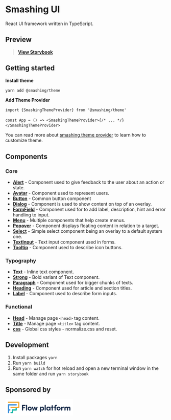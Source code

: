 # Smashing UI

React UI framework written in TypeScript.

## Preview

> **[View Storybook](https://github.com/eyedea-io/smashing-ui/deployments?environment=storybook#activity-log)**

## Getting started

**Install theme**

```sh
yarn add @smashing/theme
```

**Add Theme Provider**

```tsx
import {SmashingThemeProvider} from '@smashing/theme'

const App = () => <SmashingThemeProvider>{/* ... */}</SmashingThemeProvider>
```

You can read more about [smashing theme provider](https://github.com/eyedea-io/smashing-ui/tree/master/packages/theme) to learn how to customize theme.

## Components

### Core

- **[Alert](https://github.com/eyedea-io/smashing-ui/tree/master/packages/alert)** - Component used to give feedback to the user about an action or state.
- **[Avatar](https://github.com/eyedea-io/smashing-ui/tree/master/packages/avatar)** - Component used to represent users.
- **[Button](https://github.com/eyedea-io/smashing-ui/tree/master/packages/button)** - Common button component
- **[Dialog](https://github.com/eyedea-io/smashing-ui/tree/master/packages/dialog)** - Component is used to show content on top of an overlay.
- **[FormField](https://github.com/eyedea-io/smashing-ui/tree/master/packages/form-field)** - Component used for to add label, description, hint and error handling to input.
- **[Menu](https://github.com/eyedea-io/smashing-ui/tree/master/packages/menu)** - Multiple components that help create menus.
- **[Popover](https://github.com/eyedea-io/smashing-ui/tree/master/packages/popover)** - Component displays floating content in relation to a target.
- **[Select](https://github.com/eyedea-io/smashing-ui/tree/master/packages/select)** - Simple select component being an overlay to a default system one.
- **[TextInput](https://github.com/eyedea-io/smashing-ui/tree/master/packages/text-input)** - Text input component used in forms.
- **[Tooltip](https://github.com/eyedea-io/smashing-ui/tree/master/packages/tooltip)** - Component used to describe icon buttons.

### Typography

- **[Text](https://github.com/eyedea-io/smashing-ui/tree/master/packages/typography)** - Inline text component.
- **[Strong](https://github.com/eyedea-io/smashing-ui/tree/master/packages/typography)** - Bold variant of Text component.
- **[Paragraph](https://github.com/eyedea-io/smashing-ui/tree/master/packages/typography)** - Component used for bigger chunks of texts.
- **[Heading](https://github.com/eyedea-io/smashing-ui/tree/master/packages/typography)** - Component used for article and section titles.
- **[Label](https://github.com/eyedea-io/smashing-ui/tree/master/packages/typography)** - Component used to describe form inputs.

### Functional

- **[Head](https://github.com/eyedea-io/smashing-ui/tree/master/packages/head)** - Manage page `<head>` tag content.
- **[Title](https://github.com/eyedea-io/smashing-ui/tree/master/packages/title)** - Manage page `<title>` tag content.
- **[css](https://github.com/eyedea-io/smashing-ui/tree/master/packages/css)** - Global css styles - normalize.css and reset.

## Development

1. Install packages `yarn`
2. Run `yarn build`
3. Run `yarn watch` for hot reload and open a new terminal window in the same folder and run `yarn storybook`


## Sponsored by

[![Flow Platform](.github/flow-logo.png)](https://flowplatform.io)
